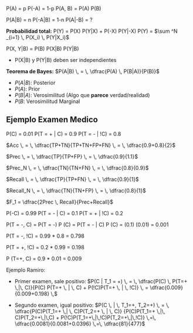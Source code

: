 P(A) = p
P(-A) = 1-p
P(A, B) = P(A) P(B)

P(A|B) = n
P(-A|B) = 1-n
P(A|-B) = ?

**Probabilidad total:**
P(Y) = P(X) P(Y|X) + P(-X) P(Y|-X)
P(Y) = $\sum ^N _{i=1} \, P(X_i) \, P(Y|X_i)$

P(X, Y|B) = P(B) P(X|B) P(Y|B)
- P(X|B) y P(Y|B) deben ser independientes

**Teorema de Bayes:**
$P(A|B) \, = \, \dfrac{P(A) \, P(B|A)}{P(B)}$
- $P(A|B)$: Posterior
- $P(A)$: Prior
- $P(B|A)$: Verosimilitud (Algo que **parece** verdad/realidad)
- $P(B$: Verosimilitud Marginal

## Ejemplo Examen Medico
P(C) = 0.01
P(T = + | C) = 0.9
P(T = - | !C) = 0.8

$Acc \, = \, \dfrac{TP+TN}{TP+TN+FP+FN} \, = \, \dfrac{0.9+0.8}{2}$

$Prec \, = \, \dfrac{TP}{TP+FP} \, = \, \dfrac{0.9}{1.1}$

$Prec_N \, = \, \dfrac{TN}{TN+FN} \, = \, \dfrac{0.8}{0.9}$

$Recall \, = \, \dfrac{TP}{TP+FN} \, = \, \dfrac{0.9}{1}$

$Recall_N \, = \, \dfrac{TN}{TN+FP} \, = \, \dfrac{0.8}{1}$


$F_1 = \dfrac{2Prec \, Recall}{Prec+Recall}$

P(-C) = 0.99
P(T = - | C) = 0.1
P(T = + | !C) = 0.2

P(T = -, C) = P(T = -) P (C) = P(T = - | C) P (C) =  (0.1) (0.01) = 0.001

P(T = -, !C) = 0.99 \* 0.8 = 0.798

P(T = +, !C) = 0.2 \* 0.99 = 0.198

P (T=+, C) = 0.9 \* 0.01 = 0.009

Ejemplo Ramiro:

- Primer examen, sale positivo:
$P(C | T_1 = +) \, = \, \dfrac{P(C) \, P(T=+ \,|\, C)}{P(C) P(T=+ \, | \, C) + P(!C)P(T=+ \, | \, !C)} \, = \dfrac{0.009}{0.009+0.198} \,$

- Segundo examen, igual positivo:
$P(C \, | \, T_1=+, T_2=+) \, = \, \dfrac{P(C)P(T_1=+ \,| \, C)P(T_2=+ \, | \, C)} {P(C)P(T_1=+ \,|\, C)P(T_2=+\,|\,C) + P(!C)P(T_1=+\,|\,!C)P(T_2=+\,|\,!C)} \,=\, \dfrac{0.0081}{0.0081+0.0396} \,=\, \dfrac{81}{477}$

